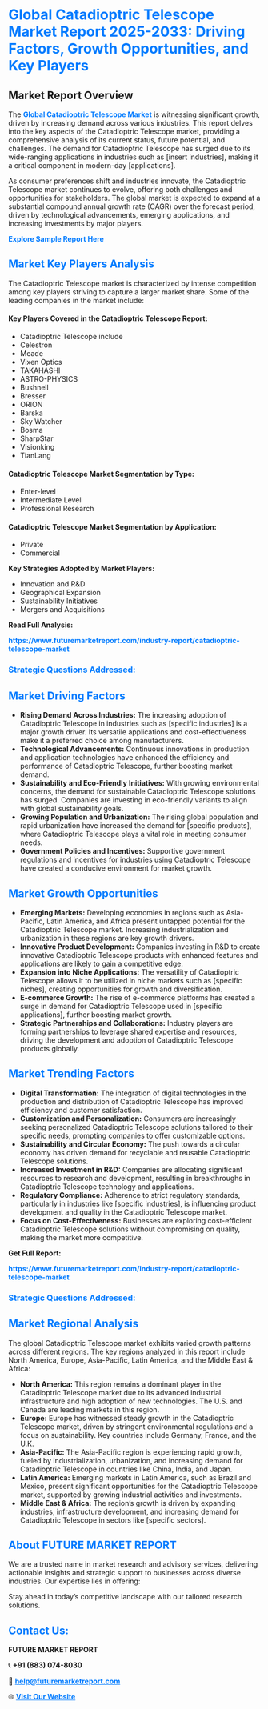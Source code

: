 <h1 style="color: #007BFF;">Global Catadioptric Telescope Market Report 2025-2033: Driving Factors, Growth Opportunities, and Key Players</h1>

<section id="overview">
<h2>Market Report Overview</h2>
<p>The <a href="https://www.futuremarketreport.com/industry-report/catadioptric-telescope-market" style="color: #007BFF; text-decoration: none;"><strong>Global Catadioptric Telescope Market</strong></a> is witnessing significant growth, driven by increasing demand across various industries. This report delves into the key aspects of the Catadioptric Telescope market, providing a comprehensive analysis of its current status, future potential, and challenges. The demand for Catadioptric Telescope has surged due to its wide-ranging applications in industries such as [insert industries], making it a critical component in modern-day [applications].</p>
<p>As consumer preferences shift and industries innovate, the Catadioptric Telescope market continues to evolve, offering both challenges and opportunities for stakeholders. The global market is expected to expand at a substantial compound annual growth rate (CAGR) over the forecast period, driven by technological advancements, emerging applications, and increasing investments by major players.</p>
</section>

<section id="overview">
<p><a href="https://www.futuremarketreport.com/request-sample/reportId=100579" style="color: #007BFF; text-decoration: none;"><strong>Explore Sample Report Here</strong></a></p>
</section>

<section id="key-players">
<h2 style="color: #007BFF;">Market Key Players Analysis</h2>
<p>The Catadioptric Telescope market is characterized by intense competition among key players striving to capture a larger market share. Some of the leading companies in the market include:</p>
<h4>Key Players Covered in the Catadioptric Telescope Report:</h4>
<ul><li>Catadioptric Telescope include</li><li>Celestron</li><li>Meade</li><li>Vixen Optics</li><li>TAKAHASHI</li><li>ASTRO-PHYSICS</li><li>Bushnell</li><li>Bresser</li><li>ORION</li><li>Barska</li><li>Sky Watcher</li><li>Bosma</li><li>SharpStar</li><li>Visionking</li><li>TianLang</li></ul>
<h4>Catadioptric Telescope Market Segmentation by Type:</h4>
<ul><li>Enter-level</li><li>Intermediate Level</li><li>Professional Research</li></ul>

<h4>Catadioptric Telescope Market Segmentation by Application:</h4>
<ul><li>Private</li><li>Commercial</li></ul>
<p><strong>Key Strategies Adopted by Market Players:</strong></p>
<ul>
<li>Innovation and R&D</li>
<li>Geographical Expansion</li>
<li>Sustainability Initiatives</li>
<li>Mergers and Acquisitions</li>
</ul>
</section>

<section>
<p><strong>Read Full Analysis: </strong></p><a href="https://www.futuremarketreport.com/industry-report/catadioptric-telescope-market" style="color: #007BFF; text-decoration: none;"><strong>https://www.futuremarketreport.com/industry-report/catadioptric-telescope-market</strong></a>
<h3 style="color: #007BFF;">Strategic Questions Addressed:</h3>
</section>

<section id="driving-factors">
<h2 style="color: #007BFF;">Market Driving Factors</h2>
<ul>
<li><strong>Rising Demand Across Industries:</strong> The increasing adoption of Catadioptric Telescope in industries such as [specific industries] is a major growth driver. Its versatile applications and cost-effectiveness make it a preferred choice among manufacturers.</li>
<li><strong>Technological Advancements:</strong> Continuous innovations in production and application technologies have enhanced the efficiency and performance of Catadioptric Telescope, further boosting market demand.</li>
<li><strong>Sustainability and Eco-Friendly Initiatives:</strong> With growing environmental concerns, the demand for sustainable Catadioptric Telescope solutions has surged. Companies are investing in eco-friendly variants to align with global sustainability goals.</li>
<li><strong>Growing Population and Urbanization:</strong> The rising global population and rapid urbanization have increased the demand for [specific products], where Catadioptric Telescope plays a vital role in meeting consumer needs.</li>
<li><strong>Government Policies and Incentives:</strong> Supportive government regulations and incentives for industries using Catadioptric Telescope have created a conducive environment for market growth.</li>
</ul>
</section>

<section id="growth-opportunities">
<h2 style="color: #007BFF;">Market Growth Opportunities</h2>
<ul>
<li><strong>Emerging Markets:</strong> Developing economies in regions such as Asia-Pacific, Latin America, and Africa present untapped potential for the Catadioptric Telescope market. Increasing industrialization and urbanization in these regions are key growth drivers.</li>
<li><strong>Innovative Product Development:</strong> Companies investing in R&D to create innovative Catadioptric Telescope products with enhanced features and applications are likely to gain a competitive edge.</li>
<li><strong>Expansion into Niche Applications:</strong> The versatility of Catadioptric Telescope allows it to be utilized in niche markets such as [specific niches], creating opportunities for growth and diversification.</li>
<li><strong>E-commerce Growth:</strong> The rise of e-commerce platforms has created a surge in demand for Catadioptric Telescope used in [specific applications], further boosting market growth.</li>
<li><strong>Strategic Partnerships and Collaborations:</strong> Industry players are forming partnerships to leverage shared expertise and resources, driving the development and adoption of Catadioptric Telescope products globally.</li>
</ul>
</section>

<section id="trending-factors">
<h2 style="color: #007BFF;">Market Trending Factors</h2>
<ul>
<li><strong>Digital Transformation:</strong> The integration of digital technologies in the production and distribution of Catadioptric Telescope has improved efficiency and customer satisfaction.</li>
<li><strong>Customization and Personalization:</strong> Consumers are increasingly seeking personalized Catadioptric Telescope solutions tailored to their specific needs, prompting companies to offer customizable options.</li>
<li><strong>Sustainability and Circular Economy:</strong> The push towards a circular economy has driven demand for recyclable and reusable Catadioptric Telescope solutions.</li>
<li><strong>Increased Investment in R&D:</strong> Companies are allocating significant resources to research and development, resulting in breakthroughs in Catadioptric Telescope technology and applications.</li>
<li><strong>Regulatory Compliance:</strong> Adherence to strict regulatory standards, particularly in industries like [specific industries], is influencing product development and quality in the Catadioptric Telescope market.</li>
<li><strong>Focus on Cost-Effectiveness:</strong> Businesses are exploring cost-efficient Catadioptric Telescope solutions without compromising on quality, making the market more competitive.</li>
</ul>
</section>

<section>
<p><strong>Get Full Report: </strong></p><a href="https://www.futuremarketreport.com/industry-report/catadioptric-telescope-market" style="color: #007BFF; text-decoration: none;"><strong>https://www.futuremarketreport.com/industry-report/catadioptric-telescope-market</strong></a>
<h3 style="color: #007BFF;">Strategic Questions Addressed:</h3>
</section>


<section id="regional-analysis">
<h2 style="color: #007BFF;">Market Regional Analysis</h2>
<p>The global Catadioptric Telescope market exhibits varied growth patterns across different regions. The key regions analyzed in this report include North America, Europe, Asia-Pacific, Latin America, and the Middle East & Africa:</p>
<ul>
<li><strong>North America:</strong> This region remains a dominant player in the Catadioptric Telescope market due to its advanced industrial infrastructure and high adoption of new technologies. The U.S. and Canada are leading markets in this region.</li>
<li><strong>Europe:</strong> Europe has witnessed steady growth in the Catadioptric Telescope market, driven by stringent environmental regulations and a focus on sustainability. Key countries include Germany, France, and the U.K.</li>
<li><strong>Asia-Pacific:</strong> The Asia-Pacific region is experiencing rapid growth, fueled by industrialization, urbanization, and increasing demand for Catadioptric Telescope in countries like China, India, and Japan.</li>
<li><strong>Latin America:</strong> Emerging markets in Latin America, such as Brazil and Mexico, present significant opportunities for the Catadioptric Telescope market, supported by growing industrial activities and investments.</li>
<li><strong>Middle East & Africa:</strong> The region’s growth is driven by expanding industries, infrastructure development, and increasing demand for Catadioptric Telescope in sectors like [specific sectors].</li>
</ul>
</section>

<footer>
<h2 style="color: #007BFF;">About FUTURE MARKET REPORT</h2>
<p>We are a trusted name in market research and advisory services, delivering actionable insights and strategic support to businesses across diverse industries. Our expertise lies in offering:</p>

<p>Stay ahead in today’s competitive landscape with our tailored research solutions.</p>

<h2 style="color: #007BFF;">Contact Us:</h2>
<p><strong>FUTURE MARKET REPORT</strong></p>
<p>📞 <strong>+91 (883) 074-8030</strong></p>
<p>📧 <strong><a href="mailto:help@futuremarketreport.com" style="color: #007BFF;">help@futuremarketreport.com</a></strong></p>
<p>🌐 <strong><a href="https://www.futuremarketreport.com/" style="color: #007BFF;">Visit Our Website</a></strong></p>
</footer>